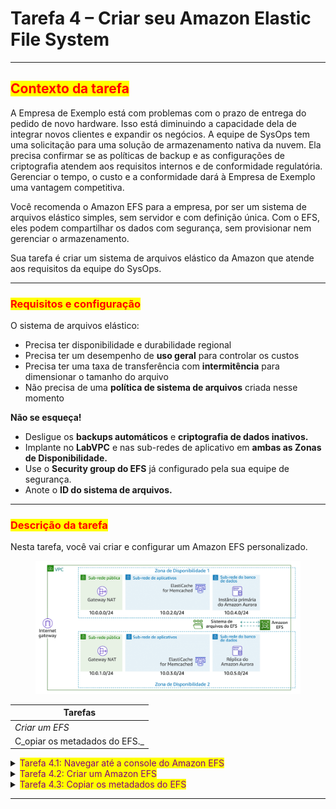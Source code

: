 # Tarefa 4 – Criar seu Amazon Elastic File System

***

## <mark style="color:red;">**Contexto da tarefa**</mark>

A Empresa de Exemplo está com problemas com o prazo de entrega do pedido de novo hardware. Isso está diminuindo a capacidade dela de integrar novos clientes e expandir os negócios. A equipe de SysOps tem uma solicitação para uma solução de armazenamento nativa da nuvem. Ela precisa confirmar se as políticas de backup e as configurações de criptografia atendem aos requisitos internos e de conformidade regulatória. Gerenciar o tempo, o custo e a conformidade dará à Empresa de Exemplo uma vantagem competitiva.&#x20;

Você recomenda o Amazon EFS para a empresa, por ser um sistema de arquivos elástico simples, sem servidor e com definição única. Com o EFS, eles podem compartilhar os dados com segurança, sem provisionar nem gerenciar o armazenamento.&#x20;

Sua tarefa é criar um sistema de arquivos elástico da Amazon que atende aos requisitos da equipe do SysOps.

***

### <mark style="color:red;">**Requisitos e configuração**</mark>

O sistema de arquivos elástico:

* Precisa ter disponibilidade e durabilidade regional
* Precisa ter um desempenho de **uso geral** para controlar os custos
* Precisa ter uma taxa de transferência com **intermitência** para dimensionar o tamanho do arquivo
* Não precisa de uma **política de sistema de arquivos** criada nesse momento

**Não se esqueça!**

* Desligue os **backups automáticos** e **criptografia de dados inativos.**
* Implante no **LabVPC** e nas sub-redes de aplicativo em **ambas as Zonas de Disponibilidade.**
* Use o **Security group do EFS** já configurado pela sua equipe de segurança.
* Anote o **ID do sistema de arquivos.**

***

### <mark style="color:red;">**Descrição da tarefa**</mark>

Nesta tarefa, você vai criar e configurar um Amazon EFS personalizado.

<figure><img src="../../.gitbook/assets/image (7) (1) (1).png" alt=""><figcaption></figcaption></figure>

| Tarefas                       |
| ----------------------------- |
| _Criar um EFS_                |
| C_opiar os metadados do EFS._ |

<details>

<summary><mark style="color:purple;">Tarefa 4.1: Navegar até a console do Amazon EFS</mark></summary>

1. No AWS Management Console, no menu Services (Serviços), selecione EFS.
   * _Observação: você também pode pesquisar por EFS na barra de pesquisa unificada na parte superior da console._

</details>

<details>

<summary><mark style="color:purple;">Tarefa 4.2: Criar um Amazon EFS</mark></summary>

1. Selecione o botão **Create file system** (Criar sistema de arquivos).
2. Selecione o botão **Customize** (Personalizar).
   * A página **File system settings** (Configurações do sistema de arquivo) é exibida.
3. Na seção **General** (Geral), configure:
   * **Nome:** _myWPEFS_
   * **Desmarque** a opção _Enable automatic backups_ (Ativar backups automáticos).
   * **Desmarque** a opção _Enable encryption of data at rest_ (Ativar a criptografia de dados inativos).
   * Em **Tags** (seção opcional):
     * **Nome da tag:** _Nome_
     * **Valor de tag **_**–**_** opcional:** _myWPEFS_
   * Deixe todas as outras configurações como o valor-padrão.
   * Selecione o botão **Next** (Próximo).
   * A página **Network access** (Acesso de rede) é exibida.
4. No menu suspenso **Virtual Private Cloud (VPC)** , selecione _LabVPC_.
5. Em Mount Targets (Destinos de mount) configure o seguinte:
   * **Selecione** _Availability Zone A_ (Zona de Disponibilidade A).
   * **Selecione** _AppSubnet1_.
   * **Remova** o Security Group _padrão_.
   * **Selecione** _EFSMountTargetSecurityGroup_ no menu suspenso.&#x20;
   * **Selecione** _Availability Zone B_ (Zona de Disponibilidade B).
   * **Selecione** _AppSubnet2_.
   * **Remova** o Security Group _padrão_.
   * **Selecione** o _EFSMountTargetSecurityGroup_ no menu suspenso.
6. Selecione o botão **Next** (Próximo).
   * A página **File system policy – optional** (Política do sistema de arquivos – opcional) é exibida.
   * Configurar essa página não é necessário neste laboratório.
7. Selecione o botão **Next** (Próximo).&#x20;
   * A página **Review and create** (Revisar e criar) é exibida.
8. &#x20;Selecione o botão **Create** (Criar).
9. O estado do sistema de arquivos é exibido como **Available** (Disponível) após alguns minutos.

</details>

<details>

<summary><mark style="color:purple;">Tarefa 4.3: Copiar os metadados do EFS</mark></summary>

1. Selecione **File systems** (Sistemas de arquivos) no painel de navegação.
2. &#x20;Copie o **ID do sistema de arquivos** gerado para o **myWPEFS** em um bloco de notas. Ele tem um formato igual a _**fs-a1234567**_.

</details>

***
